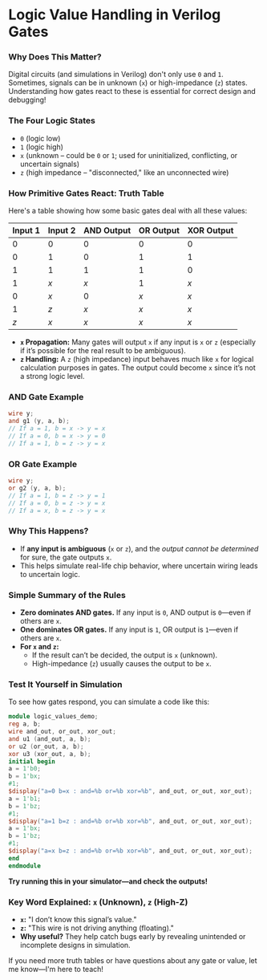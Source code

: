 # Logic Value Handling in Verilog Gates

### Why Does This Matter?
Digital circuits (and simulations in Verilog) don't only use `0` and `1`. Sometimes, signals can be in unknown (`x`) or high-impedance (`z`) states. Understanding how gates react to these is essential for correct design and debugging!

### The Four Logic States
- `0` (logic low)
- `1` (logic high)
- `x` (unknown – could be `0` or `1`; used for uninitialized, conflicting, or uncertain signals)
- `z` (high impedance – "disconnected," like an unconnected wire)

### How Primitive Gates React: Truth Table
Here's a table showing how some basic gates deal with all these values:

|Input 1|Input 2|AND Output|OR Output|XOR Output|
|---|---|---|---|---|
|$0$|$0$|$0$|$0$|$0$|
|$0$|$1$|$0$|$1$|$1$|
|$1$|$1$|$1$|$1$|$0$|
|$1$|$x$|$x$|$1$|$x$|
|$0$|$x$|$0$|$x$|$x$|
|$1$|$z$|$x$|$x$|$x$|
|$z$|$x$|$x$|$x$|$x$|

- **`x` Propagation:** Many gates will output `x` if any input is `x` or `z` (especially if it’s possible for the real result to be ambiguous).
- **`z` Handling:** A `z` (high impedance) input behaves much like `x` for logical calculation purposes in gates. The output could become `x` since it’s not a strong logic level.

### AND Gate Example
```verilog
wire y;
and g1 (y, a, b);
// If a = 1, b = x -> y = x
// If a = 0, b = x -> y = 0
// If a = 1, b = z -> y = x
```

### OR Gate Example
```verilog
wire y;
or g2 (y, a, b);
// If a = 1, b = z -> y = 1
// If a = 0, b = z -> y = x
// If a = x, b = z -> y = x
```

### Why This Happens?
- If **any input is ambiguous** (`x` or `z`), and the _output cannot be determined_ for sure, the gate outputs `x`.
- This helps simulate real-life chip behavior, where uncertain wiring leads to uncertain logic.

### Simple Summary of the Rules
- **Zero dominates AND gates.** If any input is `0`, AND output is `0`—even if others are `x`.
- **One dominates OR gates.** If any input is `1`, OR output is `1`—even if others are `x`.
- **For `x` and `z`:**
  - If the result can’t be decided, the output is `x` (unknown).
  - High-impedance (`z`) usually causes the output to be `x`.

### Test It Yourself in Simulation
To see how gates respond, you can simulate a code like this:

```verilog
module logic_values_demo;
reg a, b;
wire and_out, or_out, xor_out;
and u1 (and_out, a, b);
or u2 (or_out, a, b);
xor u3 (xor_out, a, b);
initial begin
a = 1'b0;
b = 1'bx;
#1;
$display("a=0 b=x : and=%b or=%b xor=%b", and_out, or_out, xor_out);
a = 1'b1;
b = 1'bz;
#1;
$display("a=1 b=z : and=%b or=%b xor=%b", and_out, or_out, xor_out);
a = 1'bx;
b = 1'bz;
#1;
$display("a=x b=z : and=%b or=%b xor=%b", and_out, or_out, xor_out);
end
endmodule
```

**Try running this in your simulator—and check the outputs!**

### Key Word Explained: `x` (Unknown), `z` (High-Z)
- **`x`:** "I don’t know this signal’s value."
- **`z`:** "This wire is not driving anything (floating)."
- **Why useful?** They help catch bugs early by revealing unintended or incomplete designs in simulation.

If you need more truth tables or have questions about any gate or value, let me know—I'm here to teach!

